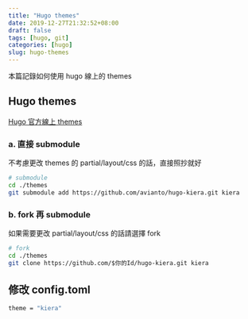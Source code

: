 ```yaml
---
title: "Hugo themes"
date: 2019-12-27T21:32:52+08:00
draft: false
tags: [hugo, git]
categories: [hugo]
slug: hugo-themes
---
```


本篇記錄如何使用 hugo 線上的 themes

## Hugo themes

[Hugo 官方線上 themes](https://themes.gohugo.io/)

### a. 直接 submodule

不考慮更改 themes 的 partial/layout/css 的話，直接照抄就好

```bash
# submodule
cd ./themes
git submodule add https://github.com/avianto/hugo-kiera.git kiera
```

### b. fork 再 submodule

如果需要更改 partial/layout/css 的話請選擇 fork

```bash
# fork
cd ./themes
git clone https://github.com/$你的Id/hugo-kiera.git kiera
```

## 修改 config.toml

```bash
theme = "kiera"
```
